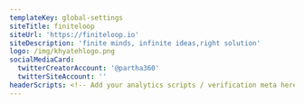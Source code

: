 ```yaml
---
templateKey: global-settings
siteTitle: finiteloop
siteUrl: 'https://finiteloop.io'
siteDescription: 'finite minds, infinite ideas,right solution'
logo: /img/khyatehlogo.png
socialMediaCard:
  twitterCreatorAccount: '@partha360'
  twitterSiteAccount: ''
headerScripts: <!-- Add your analytics scripts / verification meta here -->
---
```


